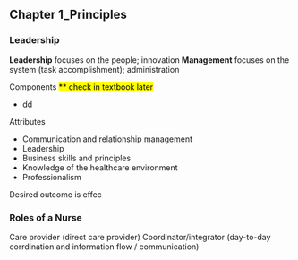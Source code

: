 ## Chapter 1_Principles
### Leadership
**Leadership** focuses on the people; innovation
**Management** focuses on the system (task accomplishment); administration

Components <mark class="hltr-yellow">** check in textbook later</mark>
- dd

Attributes
- Communication and relationship management
- Leadership
- Business skills and principles
- Knowledge of the healthcare environment
- Professionalism

Desired outcome is effec
### Roles of a Nurse
Care provider (direct care provider)
Coordinator/integrator (day-to-day corrdination and information flow / communication)
